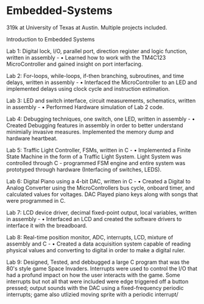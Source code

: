 # Embedded-Systems
319k at University of Texas at Austin. Multiple projects included.

Introduction to Embedded Systems

Lab 1: Digital lock, I/O, parallel port, direction register and logic function, written in assembly - • Learned how to work with the TM4C123 MicroController and gained insight on port interfacing.

Lab 2: For-loops, while-loops, if-then branching, subroutines, and time delays, written in assembly - • Interfaced the MicroController to an LED and implemented delays using clock cycle and instruction estimation.

Lab 3: LED and switch interface, circuit measurements, schematics, written in assembly - • Performed Hardware simulation of Lab 2 code.

Lab 4: Debugging techniques, one switch, one LED, written in assembly - • Created Debugging features in assembly in order to better understand minimially invasive measures. Implemented the memory dump and hardware heartbeat.

Lab 5: Traffic Light Controller, FSMs, written in C - • Implemented a Finite State Machine in the form of a Traffic Light System. Light System was controlled through C - programmed FSM engine and entire system was prototyped through hardware (Interfacing of switches, LEDS).

Lab 6: Digital Piano using a 4-bit DAC, written in C - • Created a Digital to Analog Converter using the MicroControllers bus cycle, onboard timer, and calculated values for voltages. DAC Played piano keys along with songs that were programmed in C.

Lab 7: LCD device driver, decimal fixed-point output, local variables, written in assembly - • Interfaced an LCD and created the software drivers to interface it with the breadboard.

Lab 8: Real-time position monitor, ADC, interrupts, LCD, mixture of assembly and C - • Created a data acquisition system capable of reading physical values and converting to digital in order to make a digital ruler.

Lab 9: Designed, Tested, and debbugged a large C program that was the 80's style game Space Invaders. Interrupts were used to control the I/O that had a profund impact on how the user interacts with the game. Some interrupts but not all that were included were edge triggered off a button pressed; output sounds with the DAC using a fixed-frequency periodic interrupts; game also utlizied moving sprite with a periodic interrupt/ 

